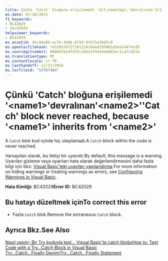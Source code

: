 ```yaml
---
title: Çünkü 'Catch' bloğuna erişilemedi '&lt;name1&gt;'devralınan'&lt;name2&gt;'
ms.date: 07/20/2015
f1_keywords:
- BC42029
- vbc42029
helpviewer_keywords:
- BC42029
ms.assetid: 4bc84a84-ec7e-49db-8794-4fb71d36d5c0
ms.openlocfilehash: 7a51857bf2f181224c64a4295001e5ea24474cdb
ms.sourcegitcommit: 0888d7b24f475c346a3f444de8d83ec1ca7cd234
ms.translationtype: MT
ms.contentlocale: tr-TR
ms.lasthandoff: 12/22/2018
ms.locfileid: "53767484"
---
```

# <a name="catch-block-never-reached-because-ltname1gt-inherits-from-ltname2gt"></a><span data-ttu-id="f6a84-102">Çünkü 'Catch' bloğuna erişilemedi '&lt;name1&gt;'devralınan'&lt;name2&gt;'</span><span class="sxs-lookup"><span data-stu-id="f6a84-102">'Catch' block never reached, because '&lt;name1&gt;' inherits from '&lt;name2&gt;'</span></span>
<span data-ttu-id="f6a84-103">A `Catch` blok kod içinde hiç ulaşılamadı.</span><span class="sxs-lookup"><span data-stu-id="f6a84-103">A `Catch` block within the code is never reached.</span></span>  
  
 <span data-ttu-id="f6a84-104">Varsayılan olarak, bu iletiyi bir uyarıdır.</span><span class="sxs-lookup"><span data-stu-id="f6a84-104">By default, this message is a warning.</span></span> <span data-ttu-id="f6a84-105">Uyarıları gizleme veya uyarıları hata olarak değerlendirmesini daha fazla bilgi için bkz: [Visual Basic'teki uyarıları yapılandırma](/visualstudio/ide/configuring-warnings-in-visual-basic).</span><span class="sxs-lookup"><span data-stu-id="f6a84-105">For more information on hiding warnings or treating warnings as errors, see [Configuring Warnings in Visual Basic](/visualstudio/ide/configuring-warnings-in-visual-basic).</span></span>  
  
 <span data-ttu-id="f6a84-106">**Hata Kimliği:** BC42029</span><span class="sxs-lookup"><span data-stu-id="f6a84-106">**Error ID:** BC42029</span></span>  
  
## <a name="to-correct-this-error"></a><span data-ttu-id="f6a84-107">Bu hatayı düzeltmek için</span><span class="sxs-lookup"><span data-stu-id="f6a84-107">To correct this error</span></span>  
  
-   <span data-ttu-id="f6a84-108">Fazla `Catch` blok.</span><span class="sxs-lookup"><span data-stu-id="f6a84-108">Remove the extraneous `Catch` block.</span></span>  
  
## <a name="see-also"></a><span data-ttu-id="f6a84-109">Ayrıca Bkz.</span><span class="sxs-lookup"><span data-stu-id="f6a84-109">See Also</span></span>  
 [<span data-ttu-id="f6a84-110">Nasıl yapılır: Bir Try koduyla test... Visual Basic'te catch bloğu</span><span class="sxs-lookup"><span data-stu-id="f6a84-110">How to: Test Code with a Try…Catch Block in Visual Basic</span></span>](https://msdn.microsoft.com/library/8368e205-ed73-4185-a247-af84fb4fafa9)  
 [<span data-ttu-id="f6a84-111">Try...Catch...Finally Deyimi</span><span class="sxs-lookup"><span data-stu-id="f6a84-111">Try...Catch...Finally Statement</span></span>](../../visual-basic/language-reference/statements/try-catch-finally-statement.md)
